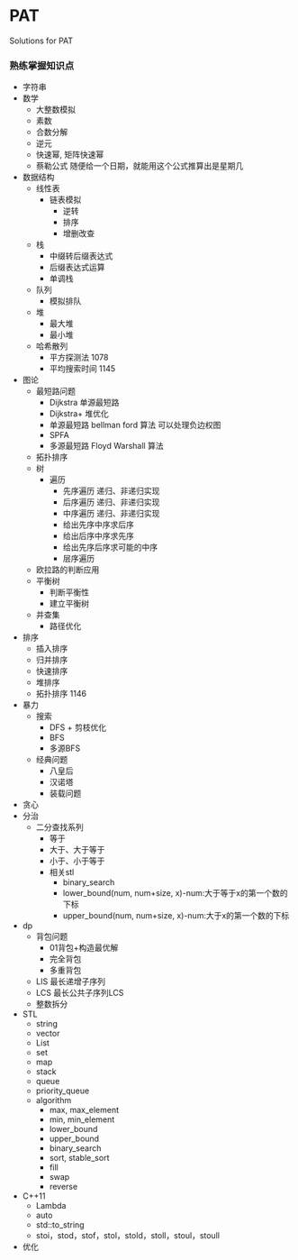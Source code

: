# PAT
Solutions for PAT

### 熟练掌握知识点
- 字符串
- 数学
    - 大整数模拟
    - 素数
    - 合数分解
    - 逆元
    - 快速幂, 矩阵快速幂
    - 蔡勒公式 随便给一个日期，就能用这个公式推算出是星期几
- 数据结构
    - 线性表
        - 链表模拟
            - 逆转
            - 排序
            - 增删改查
    - 栈
        - 中缀转后缀表达式
        - 后缀表达式运算
        - 单调栈
    - 队列
        - 模拟排队
    - 堆
        - 最大堆
        - 最小堆
    - 哈希散列
        - 平方探测法 1078
        - 平均搜索时间 1145
- 图论
    - 最短路问题
        - Dijkstra 单源最短路
        - Dijkstra+ 堆优化
        - 单源最短路 bellman ford 算法 可以处理负边权图
        - SPFA
        - 多源最短路 Floyd Warshall 算法
    - 拓扑排序
    - 树
        - 遍历
            - 先序遍历 递归、非递归实现
            - 后序遍历 递归、非递归实现
            - 中序遍历 递归、非递归实现
            - 给出先序中序求后序
            - 给出后序中序求先序
            - 给出先序后序求可能的中序
            - 层序遍历
    - 欧拉路的判断应用
    - 平衡树
        - 判断平衡性
        - 建立平衡树
    - 并查集
        - 路径优化
- 排序
    - 插入排序
    - 归并排序
    - 快速排序
    - 堆排序
    - 拓扑排序 1146
- 暴力
    - 搜索
        - DFS + 剪枝优化
        - BFS
        - 多源BFS
    - 经典问题
        - 八皇后
        - 汉诺塔
        - 装载问题
- 贪心
- 分治
    - 二分查找系列
        - 等于
        - 大于、大于等于
        - 小于、小于等于
        - 相关stl
            - binary_search
            - lower_bound(num, num+size, x)-num:大于等于x的第一个数的下标
            - upper_bound(num, num+size, x)-num:大于x的第一个数的下标
- dp
    - 背包问题
        - 01背包+构造最优解
        - 完全背包
        - 多重背包
    - LIS 最长递增子序列
    - LCS 最长公共子序列LCS
    - 整数拆分
- STL
    - string
    - vector
    - List
    - set
    - map
    - stack
    - queue
    - priority_queue
    - algorithm
        - max, max_element
        - min, min_element
        - lower_bound
        - upper_bound
        - binary_search
        - sort, stable_sort
        - fill
        - swap
        - reverse
- C++11
    - Lambda
    - auto
    - std::to_string
    - stoi，stod，stof，stol，stold，stoll，stoul，stoull
- 优化